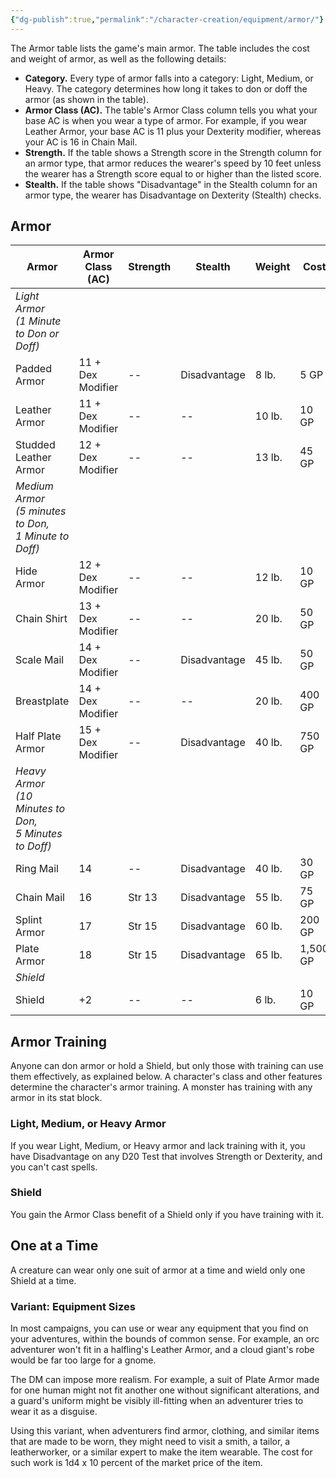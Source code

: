 ```yaml
---
{"dg-publish":true,"permalink":"/character-creation/equipment/armor/"}
---
```


The Armor table lists the game's main armor. The table includes the cost and weight of armor, as well as the following details:
- **Category.** Every type of armor falls into a category: Light, Medium, or Heavy. The category determines how long it takes to don or doff the armor (as shown in the table).
- **Armor Class (AC).** The table's Armor Class column tells you what your base AC is when you wear a type of armor. For example, if you wear Leather Armor, your base AC is 11 plus your Dexterity modifier, whereas your AC is 16 in Chain Mail.
- **Strength.** If the table shows a Strength score in the Strength column for an armor type, that armor reduces the wearer's speed by 10 feet unless the wearer has a Strength score equal to or higher than the listed score.
- **Stealth.** If the table shows "Disadvantage" in the Stealth column for an armor type, the wearer has Disadvantage on Dexterity (Stealth) checks.
## Armor

| Armor                                                      | Armor Class (AC)  | Strength | Stealth      | Weight | Cost     |
| ---------------------------------------------------------- | ----------------- | -------- | ------------ | ------ | -------- |
| *Light Armor<br>(1 Minute to Don or Doff)*                 |                   |          |              |        |          |
| Padded Armor                                               | 11 + Dex Modifier | --       | Disadvantage | 8 lb.  | 5 GP     |
| Leather Armor                                              | 11 + Dex Modifier | --       | --           | 10 lb. | 10 GP    |
| Studded Leather Armor                                      | 12 + Dex Modifier | --       | --           | 13 lb. | 45 GP    |
| *Medium Armor<br>(5 minutes to Don, <br>1 Minute to Doff)* |                   |          |              |        |          |
| Hide Armor                                                 | 12 + Dex Modifier | --       | --           | 12 lb. | 10 GP    |
| Chain Shirt                                                | 13 + Dex Modifier | --       | --           | 20 lb. | 50 GP    |
| Scale Mail                                                 | 14 + Dex Modifier | --       | Disadvantage | 45 lb. | 50 GP    |
| Breastplate                                                | 14 + Dex Modifier | --       | --           | 20 lb. | 400 GP   |
| Half Plate Armor                                           | 15 + Dex Modifier | --       | Disadvantage | 40 lb. | 750 GP   |
| *Heavy Armor<br>(10 Minutes to Don,<br>5 Minutes to Doff)* |                   |          |              |        |          |
| Ring Mail                                                  | 14                | --       | Disadvantage | 40 lb. | 30 GP    |
| Chain Mail                                                 | 16                | Str 13   | Disadvantage | 55 lb. | 75 GP    |
| Splint Armor                                               | 17                | Str 15   | Disadvantage | 60 lb. | 200 GP   |
| Plate Armor                                                | 18                | Str 15   | Disadvantage | 65 lb. | 1,500 GP |
| *Shield*                                                   |                   |          |              |        |          |
| Shield                                                     | +2                | --       | --           | 6 lb.  | 10 GP    |

## Armor Training
Anyone can don armor or hold a Shield, but only those with training can use them effectively, as explained below. A character's class and other features determine the character's armor training. A monster has training with any armor in its stat block.
### Light, Medium, or Heavy Armor
If you wear Light, Medium, or Heavy armor and lack training with it, you have Disadvantage on any D20 Test that involves Strength or Dexterity, and you can't cast spells.
### Shield
You gain the Armor Class benefit of a Shield only if you have training with it.
## One at a Time
A creature can wear only one suit of armor at a time and wield only one Shield at a time.
### Variant: Equipment Sizes
In most campaigns, you can use or wear any equipment that you find on your adventures, within the bounds of common sense. For example, an orc adventurer won't fit in a halfling's Leather Armor, and a cloud giant's robe would be far too large for a gnome.

The DM can impose more realism. For example, a suit of Plate Armor made for one human might not fit another one without significant alterations, and a guard's uniform might be visibly ill-fitting when an adventurer tries to wear it as a disguise.

Using this variant, when adventurers find armor, clothing, and similar items that are made to be worn, they might need to visit a smith, a tailor, a leatherworker, or a similar expert to make the item wearable. The cost for such work is 1d4 x 10 percent of the market price of the item.